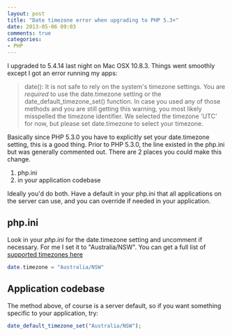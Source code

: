 ```yaml
---
layout: post
title: "Date timezone error when upgrading to PHP 5.3+"
date: 2013-05-06 09:03
comments: true
categories:
- PHP
---
```

I upgraded to 5.4.14 last night on Mac OSX 10.8.3. Things went smoothly except I got an error running my apps:

> date(): It is not safe to rely on the system's timezone settings. You are *required* to use the date.timezone setting or the date_default_timezone_set() function. In case you used any of those methods and you are still getting this warning, you most likely misspelled the timezone identifier. We selected the timezone 'UTC' for now, but please set date.timezone to select your timezone.

Basically since PHP 5.3.0 you have to explicitly set your date.timezone setting, this is a good thing. Prior to PHP 5.3.0, the line existed in the php.ini but was generally commented out. There are 2 places you could make this change.

1. php.ini
2. in your application codebase

Ideally you'd do both. Have a default in your php.ini that all applications on the server can use, and you can override if needed in your application.

## php.ini
Look in your _php.ini_ for the date.timezone setting and uncomment if necessary. For me I set it to "Australia/NSW". You can get a full list of [supported timezones here](http://us3.php.net/manual/en/timezones.php)

```php
date.timezone = "Australia/NSW"
```

## Application codebase
The method above, of course is a server default, so if you want something specific to your application, try:

```php
date_default_timezone_set("Australia/NSW");
```
